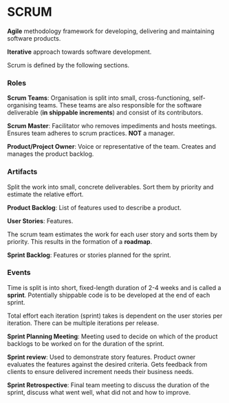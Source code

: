 # SCRUM

**Agile** methodology framework for developing, delivering and maintaining software products.

**Iterative** approach towards software development.

Scrum is defined by the following sections.

### Roles

**Scrum Teams**: Organisation is split into small, cross-functioning, self-organising teams. These teams are also responsible for the software deliverable (**in shippable increments**) and consist of its contributors.

**Scrum Master**: Facilitator who removes impediments and hosts meetings. Ensures team adheres to scrum practices. **NOT** a manager.

**Product/Project Owner**: Voice or representative of the team. Creates and manages the product backlog.

### Artifacts

Split the work into small, concrete deliverables. Sort them by priority and estimate the relative effort.

**Product Backlog**: List of features used to describe a product.

**User Stories**: Features.

The scrum team estimates the work for each user story and sorts them by priority.
This results in the formation of a **roadmap**.

**Sprint Backlog**: Features or stories planned for the sprint.

### Events

Time is split is into short, fixed-length duration of 2-4 weeks and is called a **sprint**. Potentially shippable code is to be developed at the end of each sprint.

Total effort each iteration (sprint) takes is dependent on the user stories per iteration.
There can be multiple iterations per release.

**Sprint Planning Meeting**: Meeting used to decide on which of the product backlogs to be worked on for the duration of the sprint.

**Sprint review**: Used to demonstrate story features. Product owner evaluates the features against the desired criteria. Gets feedback from clients to ensure delivered increment needs their business needs.

**Sprint Retrospective**: Final team meeting to discuss the duration of the sprint, discuss what went well, what did not and how to improve.